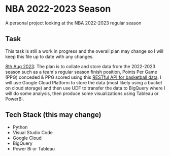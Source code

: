 # NBA 2022-2023 Season
A personal project looking at the NBA 2022-2023 regular season

## Task
This task is still a work in progress and the overall plan may change so I will keep this file up to date with any changes.

<ins>8th Aug 2023</ins>:
The plan is to collate and store data from the 2022-2023 season such as a team's regular season finish position, Points Per Game (PPG) conceded & PPG scored using this [RESTful API for basketball data](https://www.api-basketball.com/). I will use Google Cloud Platform to store the data (most likely using a bucket on cloud storage) and then use UDF to transfer the data to BigQuery where I will do some analysis, then produce some visualizations using Tableau or PowerBi.

## Tech Stack (this may change)
* Python
* Visual Studio Code
* Google Cloud
* BigQuery
* Power Bi or Tableau
